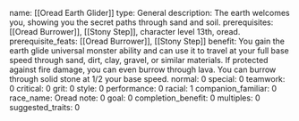 name: [[Oread Earth Glider]]
type: General
description: The earth welcomes you, showing you the secret paths through sand and soil.
prerequisites: [[Oread Burrower]], [[Stony Step]], character level 13th, oread.
prerequisite_feats: [[Oread Burrower]], [[Stony Step]]
benefit: You gain the earth glide universal monster ability and can use it to travel at your full base speed through sand, dirt, clay, gravel, or similar materials. If protected against fire damage, you can even burrow through lava. You can burrow through solid stone at 1/2 your base speed.
normal: 0
special: 0
teamwork: 0
critical: 0
grit: 0
style: 0
performance: 0
racial: 1
companion_familiar: 0
race_name: Oread
note: 0
goal: 0
completion_benefit: 0
multiples: 0
suggested_traits: 0
